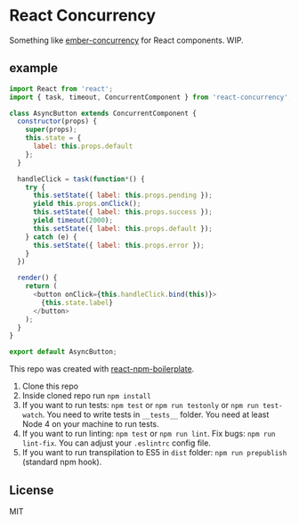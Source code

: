 React Concurrency
=================

Something like [ember-concurrency](http://ember-concurrency.com/) for React components. WIP.

## example

```js
import React from 'react';
import { task, timeout, ConcurrentComponent } from 'react-concurrency';

class AsyncButton extends ConcurrentComponent {
  constructor(props) {
    super(props);
    this.state = {
      label: this.props.default
    };
  }

  handleClick = task(function*() {
    try {
      this.setState({ label: this.props.pending });
      yield this.props.onClick();
      this.setState({ label: this.props.success });
      yield timeout(2000);
      this.setState({ label: this.props.default });
    } catch (e) {
      this.setState({ label: this.props.error });
    }
  })

  render() {
    return (
      <button onClick={this.handleClick.bind(this)}>
        {this.state.label}
      </button>
    );
  }
}

export default AsyncButton;
```


This repo was created with [react-npm-boilerplate](https://github.com/juliancwirko/react-npm-boilerplate).

1. Clone this repo
2. Inside cloned repo run `npm install`
3. If you want to run tests: `npm test` or `npm run testonly` or `npm run test-watch`. You need to write tests in `__tests__` folder. You need at least Node 4 on your machine to run tests.
4. If you want to run linting: `npm test` or `npm run lint`. Fix bugs: `npm run lint-fix`. You can adjust your `.eslintrc` config file.
5. If you want to run transpilation to ES5 in `dist` folder: `npm run prepublish` (standard npm hook).

## License

MIT
